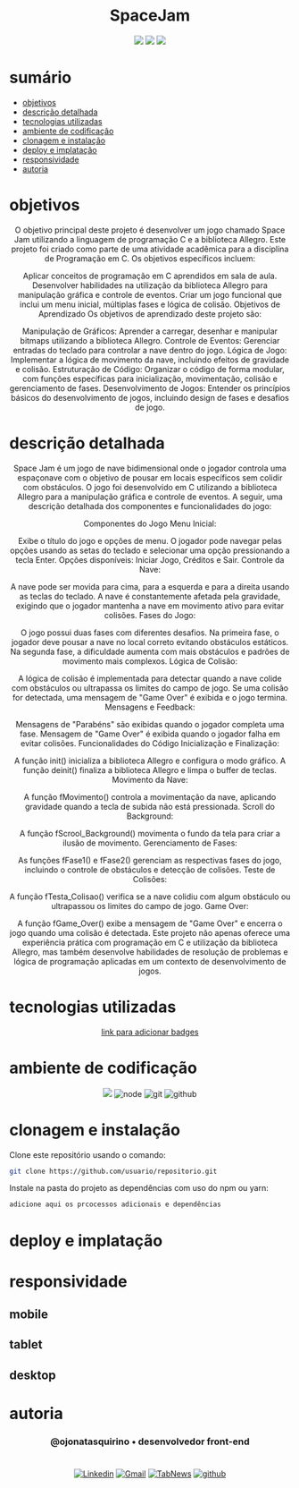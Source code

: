 <h1 align="center"> SpaceJam </h1>

[comment]: <> (Adicione o seu usuário  e o nome do repositório)

<p align="center">
  <image
  src="https://img.shields.io/github/languages/count/ojonatasquirino/[nome-do-repositorio]"
  />
  <image
  src="https://img.shields.io/github/languages/top/ojonatasquirino/[nome-do-repositorio]"
  />
  <image
  src="https://img.shields.io/github/last-commit/ojonatasquirino/[nome-do-repositorio]"
  />

</p>

# sumário 

- [objetivos](#id01)
- [descrição detalhada](#id01.01)
- [tecnologias utilizadas](#id02)
- [ambiente de codificação](#id03)
- [clonagem e instalação](#id04)
- [deploy e implatação](#id05)
- [responsividade](#id06)
- [autoria](#id07)



# objetivos <a name="id01"></a>

<div  align='center'> 
  
O objetivo principal deste projeto é desenvolver um jogo chamado Space Jam utilizando a linguagem de programação C e a biblioteca Allegro. Este projeto foi criado como parte de uma atividade acadêmica para a disciplina de Programação em C. Os objetivos específicos incluem:

Aplicar conceitos de programação em C aprendidos em sala de aula.
Desenvolver habilidades na utilização da biblioteca Allegro para manipulação gráfica e controle de eventos.
Criar um jogo funcional que inclui um menu inicial, múltiplas fases e lógica de colisão.
Objetivos de Aprendizado
Os objetivos de aprendizado deste projeto são:

Manipulação de Gráficos: Aprender a carregar, desenhar e manipular bitmaps utilizando a biblioteca Allegro.
Controle de Eventos: Gerenciar entradas do teclado para controlar a nave dentro do jogo.
Lógica de Jogo: Implementar a lógica de movimento da nave, incluindo efeitos de gravidade e colisão.
Estruturação de Código: Organizar o código de forma modular, com funções específicas para inicialização, movimentação, colisão e gerenciamento de fases.
Desenvolvimento de Jogos: Entender os princípios básicos do desenvolvimento de jogos, incluindo design de fases e desafios de jogo.

</div>


# descrição detalhada <a name="id01.01"></a>

<div  align='center'> 
  Space Jam é um jogo de nave bidimensional onde o jogador controla uma espaçonave com o objetivo de pousar em locais específicos sem colidir com obstáculos. O jogo foi desenvolvido em C utilizando a biblioteca Allegro para a manipulação gráfica e controle de eventos. A seguir, uma descrição detalhada dos componentes e funcionalidades do jogo:

Componentes do Jogo
Menu Inicial:

Exibe o título do jogo e opções de menu.
O jogador pode navegar pelas opções usando as setas do teclado e selecionar uma opção pressionando a tecla Enter.
Opções disponíveis: Iniciar Jogo, Créditos e Sair.
Controle da Nave:

A nave pode ser movida para cima, para a esquerda e para a direita usando as teclas do teclado.
A nave é constantemente afetada pela gravidade, exigindo que o jogador mantenha a nave em movimento ativo para evitar colisões.
Fases do Jogo:

O jogo possui duas fases com diferentes desafios.
Na primeira fase, o jogador deve pousar a nave no local correto evitando obstáculos estáticos.
Na segunda fase, a dificuldade aumenta com mais obstáculos e padrões de movimento mais complexos.
Lógica de Colisão:

A lógica de colisão é implementada para detectar quando a nave colide com obstáculos ou ultrapassa os limites do campo de jogo.
Se uma colisão for detectada, uma mensagem de "Game Over" é exibida e o jogo termina.
Mensagens e Feedback:

Mensagens de "Parabéns" são exibidas quando o jogador completa uma fase.
Mensagem de "Game Over" é exibida quando o jogador falha em evitar colisões.
Funcionalidades do Código
Inicialização e Finalização:

A função init() inicializa a biblioteca Allegro e configura o modo gráfico.
A função deinit() finaliza a biblioteca Allegro e limpa o buffer de teclas.
Movimento da Nave:

A função fMovimento() controla a movimentação da nave, aplicando gravidade quando a tecla de subida não está pressionada.
Scroll do Background:

A função fScrool_Background() movimenta o fundo da tela para criar a ilusão de movimento.
Gerenciamento de Fases:

As funções fFase1() e fFase2() gerenciam as respectivas fases do jogo, incluindo o controle de obstáculos e detecção de colisões.
Teste de Colisões:

A função fTesta_Colisao() verifica se a nave colidiu com algum obstáculo ou ultrapassou os limites do campo de jogo.
Game Over:

A função fGame_Over() exibe a mensagem de "Game Over" e encerra o jogo quando uma colisão é detectada.
Este projeto não apenas oferece uma experiência prática com programação em C e utilização da biblioteca Allegro, mas também desenvolve habilidades de resolução de problemas e lógica de programação aplicadas em um contexto de desenvolvimento de jogos.
</div>


# tecnologias utilizadas <a name="id02"></a>

<div  align='center'> 

 <a href='https://dev.to/envoy_/150-badges-for-github-pnk'>  link para adicionar badges </a> 


</div>

# ambiente de codificação <a name="id03"></a>

<div  align='center'> 

![](https://img.shields.io/badge/VSCode-0D1117?style=for-the-badge&logo=visual%20studio%20code&logoColor=blue)
![node](https://img.shields.io/badge/Nodejs-0D1117?style=for-the-badge&logo=node.js&logoColor=green)
![git](https://img.shields.io/badge/GIT-0D1117?style=for-the-badge&logo=git&logoColor=red)
![github](https://img.shields.io/badge/Github-0D1117?style=for-the-badge&logo=github&logoColor=fff)
</div>


# clonagem e instalação <a name="id04"></a>

Clone este repositório usando o comando:

```bash
git clone https://github.com/usuario/repositorio.git
```

Instale na pasta do projeto as dependências com uso do npm ou yarn:

```bash
adicione aqui os prcocessos adicionais e dependências 
```
[comment]: <> (Adicione o link da implatação, se houver)

# deploy e implatação  <a name="id05"></a>

[comment]: <> (Adicione o link da implatação)

# responsividade  <a name="id06"></a>

## mobile 

[comment]: <> (adicione a imagem)

## tablet

[comment]: <> (adicione a imagem)

## desktop 

[comment]: <> (adicione a imagem)

# autoria <a name="id07"></a>

[comment]: <> (Adicione seu nome e função)

<h3 align='center'> @ojonatasquirino • desenvolvedor front-end
 </h3>

#

<div  align='center'>

[![Linkedin](https://img.shields.io/badge/LinkedIn-0D1117?style=for-the-badge&logo=linkedin&logoColor=blue)](https://www.linkedin.com/in/jonatasquirino/)
<a href = "mailto:quirinoj02@gmail.com">
![Gmail](https://img.shields.io/badge/Gmail-0D1117?style=for-the-badge&logo=gmail&logoColor=red)</a>
[![TabNews](https://img.shields.io/badge/tabnews-0D1117?style=for-the-badge&logo=Databricks&logoColor=fff)](https://www.tabnews.com.br/ojonatasquirino) [![github](https://img.shields.io/badge/Github-0D1117?style=for-the-badge&logo=github&logoColor=fff)](https://www.github.com/ojonatasquirino)
</div>
